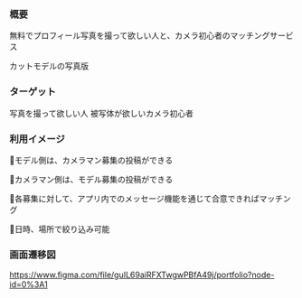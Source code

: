 ### 概要
無料でプロフィール写真を撮って欲しい人と、カメラ初心者のマッチングサービス

カットモデルの写真版

### ターゲット
写真を撮って欲しい人
被写体が欲しいカメラ初心者

### 利用イメージ
🔹モデル側は、カメラマン募集の投稿ができる

🔹カメラマン側は、モデル募集の投稿ができる

🔹各募集に対して、アプリ内でのメッセージ機能を通じて合意できればマッチング

🔹日時、場所で絞り込み可能


### 画面遷移図
https://www.figma.com/file/guIL69aiRFXTwgwPBfA49j/portfolio?node-id=0%3A1